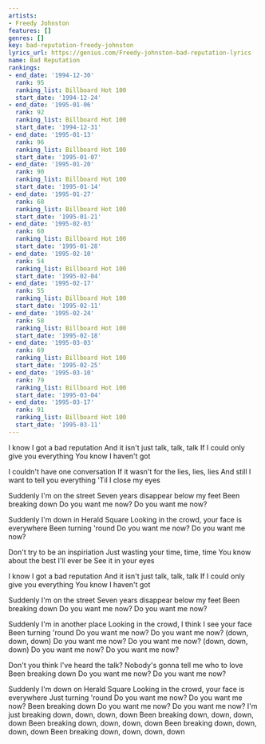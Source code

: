 ```yaml
---
artists:
- Freedy Johnston
features: []
genres: []
key: bad-reputation-freedy-johnston
lyrics_url: https://genius.com/Freedy-johnston-bad-reputation-lyrics
name: Bad Reputation
rankings:
- end_date: '1994-12-30'
  rank: 95
  ranking_list: Billboard Hot 100
  start_date: '1994-12-24'
- end_date: '1995-01-06'
  rank: 92
  ranking_list: Billboard Hot 100
  start_date: '1994-12-31'
- end_date: '1995-01-13'
  rank: 96
  ranking_list: Billboard Hot 100
  start_date: '1995-01-07'
- end_date: '1995-01-20'
  rank: 90
  ranking_list: Billboard Hot 100
  start_date: '1995-01-14'
- end_date: '1995-01-27'
  rank: 68
  ranking_list: Billboard Hot 100
  start_date: '1995-01-21'
- end_date: '1995-02-03'
  rank: 60
  ranking_list: Billboard Hot 100
  start_date: '1995-01-28'
- end_date: '1995-02-10'
  rank: 54
  ranking_list: Billboard Hot 100
  start_date: '1995-02-04'
- end_date: '1995-02-17'
  rank: 55
  ranking_list: Billboard Hot 100
  start_date: '1995-02-11'
- end_date: '1995-02-24'
  rank: 58
  ranking_list: Billboard Hot 100
  start_date: '1995-02-18'
- end_date: '1995-03-03'
  rank: 69
  ranking_list: Billboard Hot 100
  start_date: '1995-02-25'
- end_date: '1995-03-10'
  rank: 79
  ranking_list: Billboard Hot 100
  start_date: '1995-03-04'
- end_date: '1995-03-17'
  rank: 91
  ranking_list: Billboard Hot 100
  start_date: '1995-03-11'
---
```

I know I got a bad reputation
And it isn't just talk, talk, talk
If I could only give you everything
You know I haven't got

I couldn't have one conversation
If it wasn't for the lies, lies, lies
And still I want to tell you everything
'Til I close my eyes


Suddenly I'm on the street
Seven years disappear below my feet
Been breaking down
Do you want me now?
Do you want me now?

Suddenly I'm down in Herald Square
Looking in the crowd, your face is everywhere
Been turning 'round
Do you want me now?
Do you want me now?


Don't try to be an inspiriation
Just wasting your time, time, time
You know about the best I'll ever be
See it in your eyes

I know I got a bad reputation
And it isn't just talk, talk, talk
If I could only give you everything
You know I haven't got


Suddenly I'm on the street
Seven years disappear below my feet
Been breaking down
Do you want me now?
Do you want me now?

Suddenly I'm in another place
Looking in the crowd, I think I see your face
Been turning 'round
Do you want me now?
Do you want me now? (down, down, down)
Do you want me now?
Do you want me now? (down, down, down)
Do you want me now?
Do you want me now?


Don't you think I've heard the talk?
Nobody's gonna tell me who to love
Been breaking down
Do you want me now?
Do you want me now?


Suddenly I'm down on Herald Square
Looking in the crowd, your face is everywhere
Just turning 'round
Do you want me now?
Do you want me now?
Been breaking down
Do you want me now?
Do you want me now?
I'm just breaking down, down, down, down
Been breaking down, down, down, down
Been breaking down, down, down, down
Been breaking down, down, down, down
Been breaking down, down, down, down
